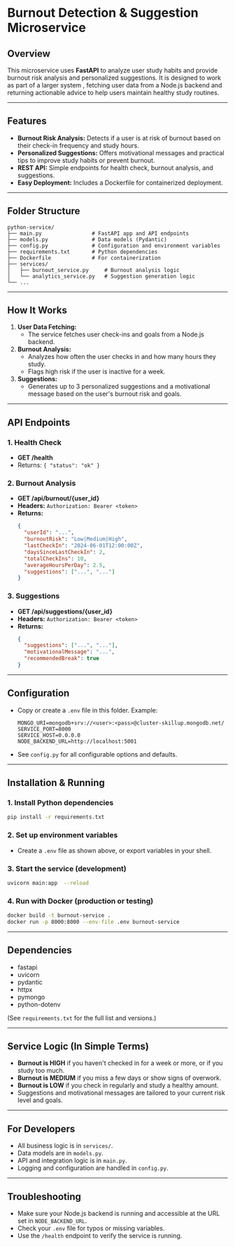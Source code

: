 # Burnout Detection & Suggestion Microservice

## Overview
This microservice uses **FastAPI** to analyze user study habits and provide burnout risk analysis and personalized suggestions. It is designed to work as part of a larger system , fetching user data from a Node.js backend and returning actionable advice to help users maintain healthy study routines.

---

## Features
- **Burnout Risk Analysis:** Detects if a user is at risk of burnout based on their check-in frequency and study hours.
- **Personalized Suggestions:** Offers motivational messages and practical tips to improve study habits or prevent burnout.
- **REST API:** Simple endpoints for health check, burnout analysis, and suggestions.
- **Easy Deployment:** Includes a Dockerfile for containerized deployment.

---

## Folder Structure
```
python-service/
├── main.py                # FastAPI app and API endpoints
├── models.py              # Data models (Pydantic)
├── config.py              # Configuration and environment variables
├── requirements.txt       # Python dependencies
├── Dockerfile             # For containerization
├── services/
│   ├── burnout_service.py     # Burnout analysis logic
│   └── analytics_service.py   # Suggestion generation logic
└── ...
```

---

## How It Works
1. **User Data Fetching:**
   - The service fetches user check-ins and goals from a Node.js backend.
2. **Burnout Analysis:**
   - Analyzes how often the user checks in and how many hours they study.
   - Flags high risk if the user is inactive for a week.
3. **Suggestions:**
   - Generates up to 3 personalized suggestions and a motivational message based on the user's burnout risk and goals.

---

## API Endpoints

### 1. Health Check
- **GET /health**
- Returns: `{ "status": "ok" }`

### 2. Burnout Analysis
- **GET /api/burnout/{user_id}**
- **Headers:** `Authorization: Bearer <token>`
- **Returns:**
  ```json
  {
    "userId": "...",
    "burnoutRisk": "Low|Medium|High",
    "lastCheckIn": "2024-06-01T12:00:00Z",
    "daysSinceLastCheckIn": 2,
    "totalCheckIns": 10,
    "averageHoursPerDay": 2.5,
    "suggestions": ["...", "..."]
  }
  ```

### 3. Suggestions
- **GET /api/suggestions/{user_id}**
- **Headers:** `Authorization: Bearer <token>`
- **Returns:**
  ```json
  {
    "suggestions": ["...", "..."],
    "motivationalMessage": "...",
    "recommendedBreak": true
  }
  ```

---

## Configuration
- Copy or create a `.env` file in this folder. Example:
  ```env
  MONGO_URI=mongodb+srv://<user>:<pass>@cluster-skillup.mongodb.net/
  SERVICE_PORT=8000
  SERVICE_HOST=0.0.0.0
  NODE_BACKEND_URL=http://localhost:5001
  ```
- See `config.py` for all configurable options and defaults.

---

## Installation & Running

### 1. Install Python dependencies
```bash
pip install -r requirements.txt
```

### 2. Set up environment variables
- Create a `.env` file as shown above, or export variables in your shell.

### 3. Start the service (development)
```bash
uvicorn main:app  --reload
```

### 4. Run with Docker (production or testing)
```bash
docker build -t burnout-service .
docker run -p 8000:8000 --env-file .env burnout-service
```

---

## Dependencies
- fastapi
- uvicorn
- pydantic
- httpx
- pymongo
- python-dotenv

(See `requirements.txt` for the full list and versions.)

---

## Service Logic (In Simple Terms)
- **Burnout is HIGH** if you haven't checked in for a week or more, or if you study too much.
- **Burnout is MEDIUM** if you miss a few days or show signs of overwork.
- **Burnout is LOW** if you check in regularly and study a healthy amount.
- Suggestions and motivational messages are tailored to your current risk level and goals.

---

## For Developers
- All business logic is in `services/`.
- Data models are in `models.py`.
- API and integration logic is in `main.py`.
- Logging and configuration are handled in `config.py`.

---

## Troubleshooting
- Make sure your Node.js backend is running and accessible at the URL set in `NODE_BACKEND_URL`.
- Check your `.env` file for typos or missing variables.
- Use the `/health` endpoint to verify the service is running.

